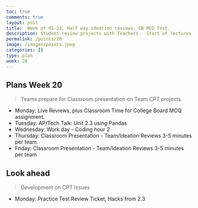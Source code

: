 ```yaml
---
toc: true
comments: true
layout: post
title:  Week of 01-23, Half way ideation reviews. CB MCQ Test.
description: Student review projects with Teachers.  Start of lectures on data tools and the correlation to College Board.
permalink: /points/20
image: /images/points.jpeg
categories: []
type: plan
week: 20
---
```


## Plans Week 20
> Teams prepare for Classroom presentation on Team CPT projects.

- Monday: Live Reviews, plus Classroom Time for College Board MCQ assignment.
- Tuesday: AP/Tech Talk: Unit 2.3 using Pandas
- Wednesday: Work day - Coding hour 2
- Thursday: Classroom Presentation - Team/Ideation Reviews 3-5 minutes per team
- Friday: Classroom Presentation - Team/Ideation Reviews 3-5 minutes per team

## Look ahead
> Development on CPT Issues

- Monday: Practice Test Review Ticket, Hacks from 2.3
